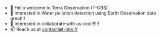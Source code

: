 - 👋 Hello welcome to Terra Observation (T-OBS)
- 👀 Interested in Water pollution detection using Earth Observation data great!!!
- 💞️ Interested in collaborate with us cool!!!!!!
- 📫 Reach us at contact@t-obs.fr

